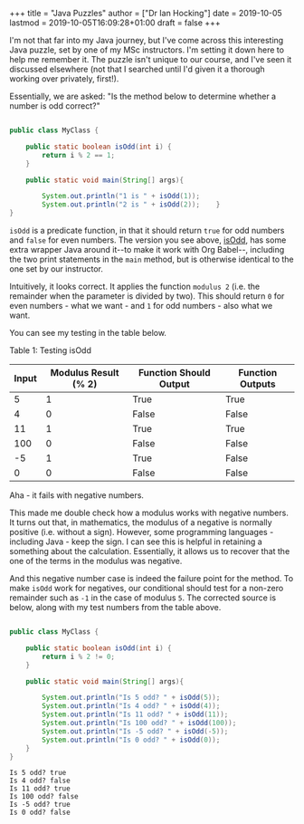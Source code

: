 +++
title = "Java Puzzles"
author = ["Dr Ian Hocking"]
date = 2019-10-05
lastmod = 2019-10-05T16:09:28+01:00
draft = false
+++

I'm not that far into my Java journey, but I've come across this interesting
Java puzzle, set by one of my MSc instructors. I'm setting it down here to help
me remember it. The puzzle isn't unique to our course, and I've seen it
discussed elsewhere (not that I searched until I'd given it a thorough
working over privately, first!).

Essentially, we are asked: "Is the method below to determine whether a number is
odd correct?"

<a id="code-snippet--isOdd"></a>
```java

public class MyClass {

    public static boolean isOdd(int i) {
        return i % 2 == 1;
    }

    public static void main(String[] args){

        System.out.println("1 is " + isOdd(1));
        System.out.println("2 is " + isOdd(2));    }
}
```

`isOdd` is a predicate function, in that it should return `true` for odd numbers
and `false` for even numbers. The version you see above, [isOdd](#code-snippet--isOdd), has some extra
wrapper Java around it--to make it work with Org Babel--, including the two print statements in the `main` method,
but is otherwise identical to the one set by our instructor.

Intuitively, it looks correct. It applies the function `modulus 2` (i.e. the
remainder when the parameter is divided by two). This should return `0` for even
numbers - what we want - and `1` for odd numbers - also what we want.

You can see my testing in the table below.

<div class="table-caption">
  <span class="table-number">Table 1</span>:
  Testing isOdd
</div>

| Input | Modulus Result (% 2) | Function Should Output | Function Outputs |
|-------|----------------------|------------------------|------------------|
| 5     | 1                    | True                   | True             |
| 4     | 0                    | False                  | False            |
| 11    | 1                    | True                   | True             |
| 100   | 0                    | False                  | False            |
| -5    | 1                    | True                   | False            |
| 0     | 0                    | False                  | False            |

Aha - it fails with negative numbers.

This made me double check how a modulus works with negative numbers. It turns out that, in
mathematics, the modulus of a negative is normally positive (i.e. without a
sign). However, some programming languages - including Java - keep
the sign. I can see this is helpful in retaining a something about the
calculation. Essentially, it allows us to recover that the one of the terms in
the modulus was negative.

And this negative number case is indeed the failure point for the method. To make `isOdd` work for
negatives, our conditional should test for a non-zero remainder such as `-1` in
the case of modulus `5`. The corrected
source is below, along with my test numbers from the table above.

```java

public class MyClass {

    public static boolean isOdd(int i) {
        return i % 2 != 0;
    }

    public static void main(String[] args){

        System.out.println("Is 5 odd? " + isOdd(5));
        System.out.println("Is 4 odd? " + isOdd(4));
        System.out.println("Is 11 odd? " + isOdd(11));
        System.out.println("Is 100 odd? " + isOdd(100));
        System.out.println("Is -5 odd? " + isOdd(-5));
        System.out.println("Is 0 odd? " + isOdd(0));
    }
}
```

```text
Is 5 odd? true
Is 4 odd? false
Is 11 odd? true
Is 100 odd? false
Is -5 odd? true
Is 0 odd? false
```
